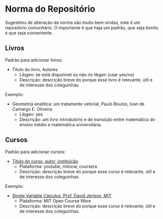 # Norma do Repositório
Sugestões de alteração da norma são muito bem vindas, este é um repositório comunitário. O importante é que haja um padrão, que seja bonito e que seja conveniente.

## Livros
Padrão para adicionar livros:
  * Título do livro, Autores 
    * Libgen: se está disponível ou não no libgen (usar yes/no)
    * Descrição: descrição breve do porque esse livro é relevante, útil e de interesse dos coleguinhas.

Exemplo:
  * Geometria analítica: um tratamento vetorial, Paulo Boulos, Ivan de Camargo E. Oliveira  
    * Libgen: yes
    * Descrição: um livro introdutório e de transição entre matemática do ensino médio e matemática universitária.  

## Cursos
Padrão para adicionar cursos:
  * [Título do curso, autor, instituição](link)
    * Plataforma: youtube, mitocw, coursera
    * Descrição: descrição breve do porque esse curso é relevante, útil e de interesse dos coleguinhas.

Exemplo:
  * [Single Variable Calculus, Prof. David Jerison, MIT](https://ocw.mit.edu/courses/mathematics/18-01sc-single-variable-calculus-fall-2010/)
    * Plataforma: MIT Open Course Ware
    * Descrição: descrição breve do porque esse curso é relevante, útil e de interesse dos coleguinhas.
